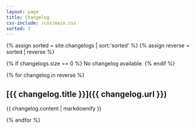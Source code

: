 ```yaml
---
layout: page
title: Changelog
css-include: /css/main.css
sorted: 2
---
```

{% assign sorted = site.changelogs | sort:'sorted' %}
{% assign reverse = sorted | reverse %}

{% if changelogs.size == 0 %}
    No changelog available.
{% endif %}

{% for changelog in reverse %}

## [{{ changelog.title }}]({{ changelog.url }})

{{ changelog.content | markdownify }}

{% endfor %}

